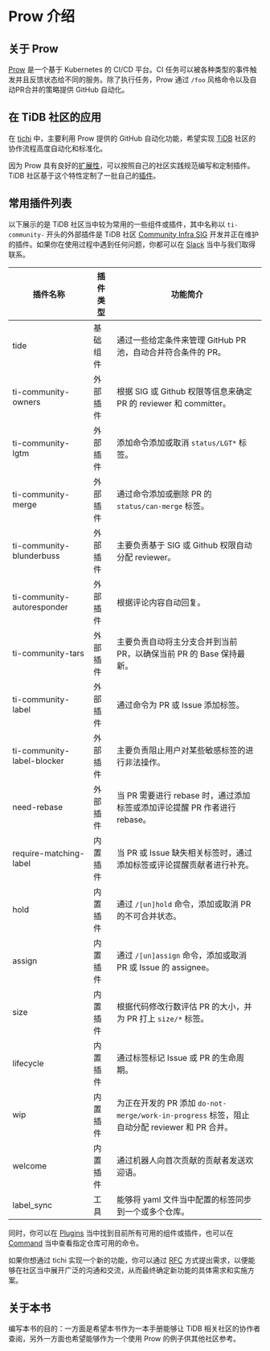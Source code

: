 # Prow 介绍

## 关于 Prow

[Prow](https://github.com/kubernetes/test-infra/tree/master/prow) 是一个基于 Kubernetes 的 CI/CD 平台。CI 任务可以被各种类型的事件触发并且反馈状态给不同的服务。除了执行任务，Prow 通过 `/foo` 风格命令以及自动PR合并的策略提供 GitHub 自动化。

## 在 TiDB 社区的应用

在 [tichi](https://github.com/ti-community-infra/tichi) 中，主要利用 Prow 提供的 GitHub 自动化功能，希望实现 [TiDB](https://github.com/pingcap/tidb) 社区的协作流程高度自动化和标准化。

因为 Prow 具有良好的[扩展性](https://github.com/kubernetes/test-infra/tree/master/prow/plugins)，可以按照自己的社区实践规范编写和定制插件。TiDB 社区基于这个特性定制了一批自己的[插件](https://github.com/ti-community-infra/tichi/tree/master/internal/pkg/externalplugins)。

## 常用插件列表

以下展示的是 TiDB 社区当中较为常用的一些组件或插件，其中名称以 `ti-community-` 开头的外部插件是 TiDB 社区 [Community Infra SIG](https://developer.tidb.io/SIG/community-infra) 开发并正在维护的插件。如果你在使用过程中遇到任何问题，你都可以在 [Slack](https://slack.tidb.io/invite?team=tidb-community&channel=sig-community-infra&ref=github) 当中与我们取得联系。

| 插件名称                    | 插件类型  | 功能简介                                                                                    |
| -------------------------- | ------- | ------------------------------------------------------------------------------------------ |
| tide                       | 基础组件 | 通过一些给定条件来管理 GitHub PR 池，自动合并符合条件的 PR。                                       |
| ti-community-owners        | 外部插件 | 根据 SIG 或 Github 权限等信息来确定 PR 的 reviewer 和 committer。                               |
| ti-community-lgtm          | 外部插件 | 添加命令添加或取消 `status/LGT*` 标签。                                                        |
| ti-community-merge         | 外部插件 | 通过命令添加或删除 PR 的 `status/can-merge` 标签。                                              |
| ti-community-blunderbuss   | 外部插件 | 主要负责基于 SIG 或 Github 权限自动分配 reviewer。                                             |
| ti-community-autoresponder | 外部插件 | 根据评论内容自动回复。                                                                          |
| ti-community-tars          | 外部插件 | 主要负责自动将主分支合并到当前 PR，以确保当前 PR 的 Base 保持最新。                                  |
| ti-community-label         | 外部插件 | 通过命令为 PR 或 Issue 添加标签。                                                               |
| ti-community-label-blocker | 外部插件 | 主要负责阻止用户对某些敏感标签的进行非法操作。                                                      |
| need-rebase                | 外部插件 | 当 PR 需要进行 rebase 时，通过添加标签或添加评论提醒 PR 作者进行 rebase。                           |
| require-matching-label     | 内置插件 | 当 PR 或 Issue 缺失相关标签时，通过添加标签或评论提醒贡献者进行补充。                                 |
| hold                       | 内置插件 | 通过 `/[un]hold` 命令，添加或取消 PR 的不可合并状态。                                             |
| assign                     | 内置插件 | 通过 `/[un]assign` 命令，添加或取消 PR 或 Issue 的 assignee。                                   |
| size                       | 内置插件 | 根据代码修改行数评估 PR 的大小，并为 PR 打上 `size/*` 标签。                                       |
| lifecycle                  | 内置插件 | 通过标签标记 Issue 或 PR 的生命周期。                                                           |
| wip                        | 内置插件 | 为正在开发的 PR 添加 `do-not-merge/work-in-progress` 标签，阻止自动分配 reviewer 和 PR 合并。      |
| welcome                    | 内置插件 | 通过机器人向首次贡献的贡献者发送欢迎语。                                                          |
| label_sync                 | 工具    | 能够将 yaml 文件当中配置的标签同步到一个或多个仓库。                                                |

同时，你可以在 [Plugins](https://prow.tidb.io/plugins) 当中找到目前所有可用的组件或插件，也可以在 [Command](https://prow.tidb.io/command-help) 当中查看指定仓库可用的命令。

如果你想通过 tichi 实现一个新的功能，你可以通过 [RFC](https://github.com/ti-community-infra/rfcs) 方式提出需求，以便能够在社区当中展开广泛的沟通和交流，从而最终确定新功能的具体需求和实施方案。 

## 关于本书

编写本书的目的：一方面是希望本书作为一本手册能够让 TiDB 相关社区的协作者查阅，另外一方面也希望能够作为一个使用 Prow 的例子供其他社区参考。
